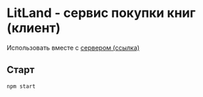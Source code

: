 # LitLand - сервис покупки книг (клиент)

Использовать вместе с [сервером (ссылка)]()

## Старт
```
npm start
```
